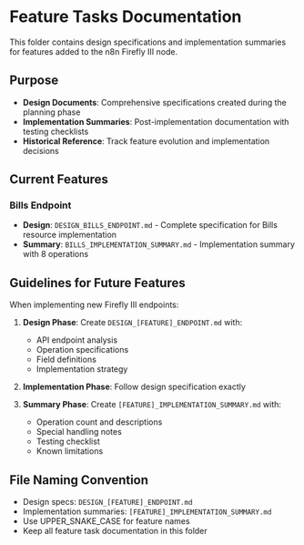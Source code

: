 # Feature Tasks Documentation

This folder contains design specifications and implementation summaries for features added to the n8n Firefly III node.

## Purpose

- **Design Documents**: Comprehensive specifications created during the planning phase
- **Implementation Summaries**: Post-implementation documentation with testing checklists
- **Historical Reference**: Track feature evolution and implementation decisions

## Current Features

### Bills Endpoint
- **Design**: `DESIGN_BILLS_ENDPOINT.md` - Complete specification for Bills resource implementation
- **Summary**: `BILLS_IMPLEMENTATION_SUMMARY.md` - Implementation summary with 8 operations

## Guidelines for Future Features

When implementing new Firefly III endpoints:

1. **Design Phase**: Create `DESIGN_[FEATURE]_ENDPOINT.md` with:
   - API endpoint analysis
   - Operation specifications
   - Field definitions
   - Implementation strategy

2. **Implementation Phase**: Follow design specification exactly

3. **Summary Phase**: Create `[FEATURE]_IMPLEMENTATION_SUMMARY.md` with:
   - Operation count and descriptions
   - Special handling notes
   - Testing checklist
   - Known limitations

## File Naming Convention

- Design specs: `DESIGN_[FEATURE]_ENDPOINT.md`
- Implementation summaries: `[FEATURE]_IMPLEMENTATION_SUMMARY.md`
- Use UPPER_SNAKE_CASE for feature names
- Keep all feature task documentation in this folder
